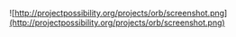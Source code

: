 ![http://projectpossibility.org/projects/orb/screenshot.png](http://projectpossibility.org/projects/orb/screenshot.png)